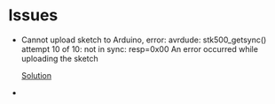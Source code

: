 # Issues

- Cannot upload sketch to Arduino, error: avrdude: stk500_getsync() attempt 10 of 10: not in sync: resp=0x00 An error occurred while uploading the sketch

  [Solution](https://arduino.stackexchange.com/questions/17/avrdude-stk500-getsync-not-in-sync-resp-0x00-aka-some-dude-named-avr-won)

- 